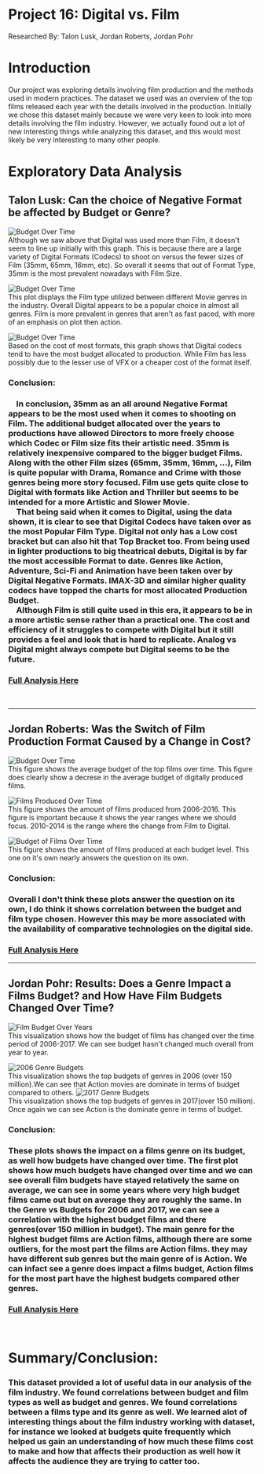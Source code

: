 # Project 16: Digital vs. Film
Researched By: Talon Lusk, Jordan Roberts, Jordan Pohr

# Introduction
Our project was exploring details involving film production and the methods used in modern practices. The dataset we used was an overview of the top films released each year with the details involved in the production. Initially we chose this dataset mainly because we were very keen to look into more details involving the film industry. However, we actually found out a lot of new interesting things while analyzing this dataset, and this would most likely be very interesting to many other people.

# Exploratory Data Analysis


## Talon Lusk: Can the choice of Negative Format be affected by Budget or Genre?

![Budget Over Time](images/talon-img/1-1.png) </br>
Although we saw above that Digital was used more than Film, it doesn't seem to line up initially with this graph. This is because there are a large variety of Digital Formats (Codecs) to shoot on versus the fewer sizes of Film (35mm, 65mm, 16mm, etc). So overall it seems that out of Format Type, 35mm is the most prevalent nowadays with Film Size.

![Budget Over Time](images/talon-img/1-3.png) </br>
This plot displays the Film type utilized between different Movie genres in the industry. Overall Digital appears to be a popular choice in almost all genres. Film is more prevalent in genres that aren't as fast paced, with more of an emphasis on plot then action.

![Budget Over Time](images/talon-img/1-4.png) </br>
Based on the cost of most formats, this graph shows that Digital codecs tend to have the most budget allocated to production.
While Film has less possibly due to the lesser use of VFX or a cheaper cost of the format itself.


### Conclusion:
### &emsp;In conclusion, 35mm as an all around Negative Format appears to be the most used when it comes to shooting on Film. The additional budget allocated over the years to productions have allowed Directors to more freely choose which Codec or Film size fits their artistic need. 35mm is relatively inexpensive compared to the bigger budget Films. Along with the other Film sizes (65mm, 35mm, 16mm, …), Film is quite popular with Drama, Romance and Crime with those genres being more story focused. Film use gets quite close to Digital with formats like Action and Thriller but seems to be intended for a more Artistic and Slower Movie.</br>&emsp;That being said when it comes to Digital, using the data shown, it is clear to see that Digital Codecs have taken over as the most Popular Film Type. Digital not only has a Low cost bracket but can also hit that Top Bracket too. From being used in lighter productions to big theatrical debuts, Digital is by far the most accessible Format to date. Genres like Action, Adventure, Sci-Fi and Animation have been taken over by Digital Negative Formats. IMAX-3D and similar higher quality codecs have topped the charts for most allocated Production Budget.</br>&emsp;Although Film is still quite used in this era, it appears to be in a more artistic sense rather than a practical one. The cost and efficiency of it struggles to compete with Digital but it still provides a feel and look that is hard to replicate. Analog vs Digital might always compete but Digital seems to be the future.
### [Full Analysis Here](notebooks/analysis1.ipynb)
</br>

***

## Jordan Roberts: Was the Switch of Film Production Format Caused by a Change in Cost?
![Budget Over Time](images/jr-img/average-budget.png) </br>
This figure shows the average budget of the top films over time.
This figure does clearly show a decrese in the average budget of digitally produced films.

![Films Produced Over Time](images/jr-img/amount-of-films.png) </br>
This figure shows the amount of films produced from 2006-2016. This figure is important because it shows the year ranges where we should focus. 2010-2014 is the range where the change from Film to Digital.

![Budget of Films Over Time](images/jr-img/bigboy.png) </br>
This figure shows the amount of films produced at each budget level. This one on it's own nearly answers the question on its own.

### Conclusion: 
### Overall I don't think these plots answer the question on its own, I do think it shows correlation between the budget and film type chosen. However this may be more associated with the availability of comparative technologies on the digital side.

### [Full Analysis Here](notebooks/analysis2.ipynb)

***

## Jordan Pohr: Results: Does a Genre Impact a Films Budget? and How Have Film Budgets Changed Over Time?
![Film Budget Over Years](images/jp-img/yearvsbudget.png) </br>
This visualization shows how the budget of films has changed over the time period of 2006-2017.
We can see budget hasn't changed much overall from year to year.

![2006 Genre Budgets](images/jp-img/genrevsbudget2006.png) </br>
This visualization shows the top budgets of genres in 2006 (over 150 million).We can see that 
Action movies are dominate in terms of budget compared to others. 
![2017 Genre Budgets](images/jp-img/genrevsbudget2017.png) </br>
This visualization shows the top budgets of genres in 2017(over 150 million). Once 
again we can see Action is the dominate genre in terms of budget. 

### Conclusion: 
### These plots shows the impact on a films genre on its budget, as well how budgets have changed over time. The first plot shows how much budgets have changed over time and we can see overall film budgets have stayed relatively the same on average, we can see in some years where very high budget films came out but on average they are roughly the same. In the Genre vs Budgets for 2006 and 2017, we can see a correlation with the highest budget films and there genres(over 150 million in budget). The main genre for the highest budget films are Action films, although there are some outliers, for the most part the films are Action films. they may have different sub genres but the main genre of is Action. We can infact see a genre does impact a films budget, Action films for the most part have the highest budgets compared other genres. 

### [Full Analysis Here](notebooks/analysis3.ipynb)

</br>

# Summary/Conclusion: 
### This dataset provided a lot of useful data in our analysis of the film industry. We found correlations between budget and film types as well as budget and genres. We found correlations between a films type and its genre as well. We learned alot of interesting things about the film industry working with dataset, for instance we looked at budgets quite frequently which helped us gain an understanding of how much these films cost to make and how that affects their production as well how it affects the audience they are trying to catter too. 
</br>